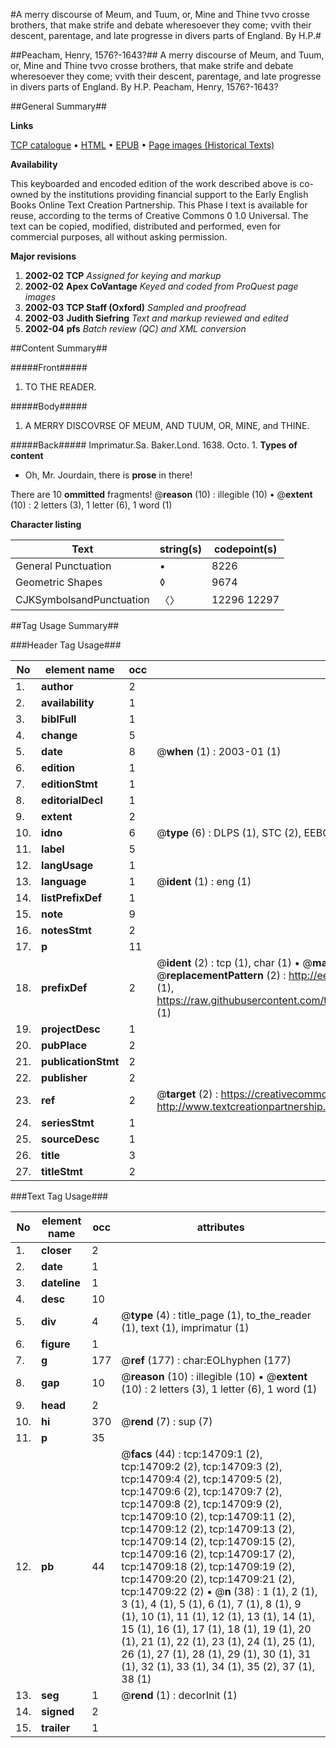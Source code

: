 #A merry discourse of Meum, and Tuum, or, Mine and Thine tvvo crosse brothers, that make strife and debate wheresoever they come; vvith their descent, parentage, and late progresse in divers parts of England. By H.P.#

##Peacham, Henry, 1576?-1643?##
A merry discourse of Meum, and Tuum, or, Mine and Thine tvvo crosse brothers, that make strife and debate wheresoever they come; vvith their descent, parentage, and late progresse in divers parts of England. By H.P.
Peacham, Henry, 1576?-1643?

##General Summary##

**Links**

[TCP catalogue](http://www.ota.ox.ac.uk/tcp/)  • 
[HTML](http://tei.it.ox.ac.uk/tcp/Texts-HTML/free/A09/A09201.html)  • 
[EPUB](http://tei.it.ox.ac.uk/tcp/Texts-EPUB/free/A09/A09201.epub) • 
[Page images (Historical Texts)](https://data.historicaltexts.jisc.ac.uk/view?pubId=eebo-99849555e&pageId=eebo-99849555e-14709-1)

**Availability**

This keyboarded and encoded edition of the
	       work described above is co-owned by the institutions
	       providing financial support to the Early English Books
	       Online Text Creation Partnership. This Phase I text is
	       available for reuse, according to the terms of Creative
	       Commons 0 1.0 Universal. The text can be copied,
	       modified, distributed and performed, even for
	       commercial purposes, all without asking permission.

**Major revisions**

1. __2002-02__ __TCP__ *Assigned for keying and markup*
1. __2002-02__ __Apex CoVantage__ *Keyed and coded from ProQuest page images*
1. __2002-03__ __TCP Staff (Oxford)__ *Sampled and proofread*
1. __2002-03__ __Judith Siefring__ *Text and markup reviewed and edited*
1. __2002-04__ __pfs__ *Batch review (QC) and XML conversion*

##Content Summary##

#####Front#####

1. TO THE READER.

#####Body#####

1. A MERRY DISCOVRSE OF MEUM, AND TUUM, OR, MINE, and THINE.

#####Back#####
Imprimatur.Sa. Baker.Lond. 1638. Octo. 1.
**Types of content**

  * Oh, Mr. Jourdain, there is **prose** in there!

There are 10 **ommitted** fragments! 
 @__reason__ (10) : illegible (10)  •  @__extent__ (10) : 2 letters (3), 1 letter (6), 1 word (1)

**Character listing**


|Text|string(s)|codepoint(s)|
|---|---|---|
|General Punctuation|•|8226|
|Geometric Shapes|◊|9674|
|CJKSymbolsandPunctuation|〈〉|12296 12297|

##Tag Usage Summary##

###Header Tag Usage###

|No|element name|occ|attributes|
|---|---|---|---|
|1.|__author__|2||
|2.|__availability__|1||
|3.|__biblFull__|1||
|4.|__change__|5||
|5.|__date__|8| @__when__ (1) : 2003-01 (1)|
|6.|__edition__|1||
|7.|__editionStmt__|1||
|8.|__editorialDecl__|1||
|9.|__extent__|2||
|10.|__idno__|6| @__type__ (6) : DLPS (1), STC (2), EEBO-CITATION (1), PROQUEST (1), VID (1)|
|11.|__label__|5||
|12.|__langUsage__|1||
|13.|__language__|1| @__ident__ (1) : eng (1)|
|14.|__listPrefixDef__|1||
|15.|__note__|9||
|16.|__notesStmt__|2||
|17.|__p__|11||
|18.|__prefixDef__|2| @__ident__ (2) : tcp (1), char (1)  •  @__matchPattern__ (2) : ([0-9\-]+):([0-9IVX]+) (1), (.+) (1)  •  @__replacementPattern__ (2) : http://eebo.chadwyck.com/downloadtiff?vid=$1&page=$2 (1), https://raw.githubusercontent.com/textcreationpartnership/Texts/master/tcpchars.xml#$1 (1)|
|19.|__projectDesc__|1||
|20.|__pubPlace__|2||
|21.|__publicationStmt__|2||
|22.|__publisher__|2||
|23.|__ref__|2| @__target__ (2) : https://creativecommons.org/publicdomain/zero/1.0/ (1), http://www.textcreationpartnership.org/docs/. (1)|
|24.|__seriesStmt__|1||
|25.|__sourceDesc__|1||
|26.|__title__|3||
|27.|__titleStmt__|2||


###Text Tag Usage###

|No|element name|occ|attributes|
|---|---|---|---|
|1.|__closer__|2||
|2.|__date__|1||
|3.|__dateline__|1||
|4.|__desc__|10||
|5.|__div__|4| @__type__ (4) : title_page (1), to_the_reader (1), text (1), imprimatur (1)|
|6.|__figure__|1||
|7.|__g__|177| @__ref__ (177) : char:EOLhyphen (177)|
|8.|__gap__|10| @__reason__ (10) : illegible (10)  •  @__extent__ (10) : 2 letters (3), 1 letter (6), 1 word (1)|
|9.|__head__|2||
|10.|__hi__|370| @__rend__ (7) : sup (7)|
|11.|__p__|35||
|12.|__pb__|44| @__facs__ (44) : tcp:14709:1 (2), tcp:14709:2 (2), tcp:14709:3 (2), tcp:14709:4 (2), tcp:14709:5 (2), tcp:14709:6 (2), tcp:14709:7 (2), tcp:14709:8 (2), tcp:14709:9 (2), tcp:14709:10 (2), tcp:14709:11 (2), tcp:14709:12 (2), tcp:14709:13 (2), tcp:14709:14 (2), tcp:14709:15 (2), tcp:14709:16 (2), tcp:14709:17 (2), tcp:14709:18 (2), tcp:14709:19 (2), tcp:14709:20 (2), tcp:14709:21 (2), tcp:14709:22 (2)  •  @__n__ (38) : 1 (1), 2 (1), 3 (1), 4 (1), 5 (1), 6 (1), 7 (1), 8 (1), 9 (1), 10 (1), 11 (1), 12 (1), 13 (1), 14 (1), 15 (1), 16 (1), 17 (1), 18 (1), 19 (1), 20 (1), 21 (1), 22 (1), 23 (1), 24 (1), 25 (1), 26 (1), 27 (1), 28 (1), 29 (1), 30 (1), 31 (1), 32 (1), 33 (1), 34 (1), 35 (2), 37 (1), 38 (1)|
|13.|__seg__|1| @__rend__ (1) : decorInit (1)|
|14.|__signed__|2||
|15.|__trailer__|1||
